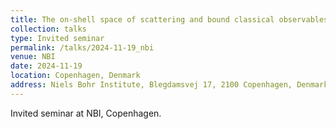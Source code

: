 ```yaml
---
title: The on-shell space of scattering and bound classical observables
collection: talks
type: Invited seminar
permalink: /talks/2024-11-19_nbi
venue: NBI
date: 2024-11-19
location: Copenhagen, Denmark
address: Niels Bohr Institute, Blegdamsvej 17, 2100 Copenhagen, Denmark
---
```


Invited seminar at NBI, Copenhagen.

